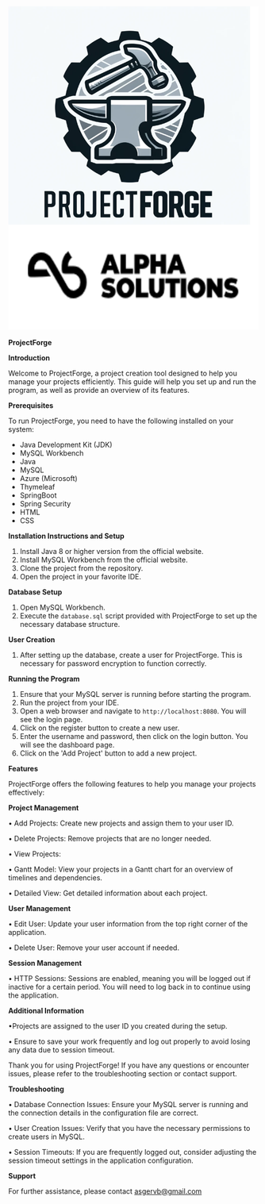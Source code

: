 ![img_3.png](img_3.png) 

**ProjectForge**

**Introduction**

Welcome to ProjectForge, a project creation tool designed to help you manage your projects efficiently. This guide will help you set up and run the program, as well as provide an overview of its features.


**Prerequisites**


To run ProjectForge, you need to have the following installed on your system:
* Java Development Kit (JDK)
* MySQL Workbench
* Java
* MySQL
* Azure (Microsoft)
* Thymeleaf
* SpringBoot
* Spring Security
* HTML
* CSS


**Installation Instructions and Setup**

1. Install Java 8 or higher version from the official website.
2. Install MySQL Workbench from the official website.
3. Clone the project from the repository.
4. Open the project in your favorite IDE.

**Database Setup**

1. Open MySQL Workbench.
2. Execute the `database.sql` script provided with ProjectForge to set up the necessary database structure.

**User Creation**

1. After setting up the database, create a user for ProjectForge. This is necessary for password encryption to function correctly.

**Running the Program**

1. Ensure that your MySQL server is running before starting the program.
2. Run the project from your IDE.
3. Open a web browser and navigate to `http://localhost:8080`. You will see the login page.
4. Click on the register button to create a new user.
5. Enter the username and password, then click on the login button. You will see the dashboard page.
6. Click on the 'Add Project' button to add a new project.

**Features**

ProjectForge offers the following features to help you manage your projects effectively:

**Project Management**

•        Add Projects: Create new projects and assign them to your user ID.

•        Delete Projects: Remove projects that are no longer needed.

•        View Projects:

•        Gantt Model: View your projects in a Gantt chart for an overview of timelines and dependencies.

•        Detailed View: Get detailed information about each project.

**User Management**

•        Edit User: Update your user information from the top right corner of the application.

•        Delete User: Remove your user account if needed.

**Session Management**

•        HTTP Sessions: Sessions are enabled, meaning you will be logged out if inactive for a certain period. You will need to log back in to continue using the application.

**Additional Information**

•Projects are assigned to the user ID you created during the setup.

•        Ensure to save your work frequently and log out properly to avoid losing any data due to session timeout.

Thank you for using ProjectForge! If you have any questions or encounter issues, please refer to the troubleshooting section or contact support.

**Troubleshooting**

•        Database Connection Issues: Ensure your MySQL server is running and the connection details in the configuration file are correct.

•        User Creation Issues: Verify that you have the necessary permissions to create users in MySQL.

•        Session Timeouts: If you are frequently logged out, consider adjusting the session timeout settings in the application configuration.

**Support**

For further assistance, please contact asgervb@gmail.com

